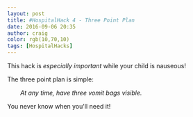 ```yaml
---
layout: post
title: #HospitalHack 4 - Three Point Plan
date: 2016-09-06 20:35
author: craig
color: rgb(10,70,10)
tags: [HospitalHacks]
---
```

This hack is *_especially important_* while your child is nauseous!

The three point plan is simple:
<p style="padding-left:30px;"><em>At any time, have three vomit bags visible.</em></p>
You never know when you'll need it!

